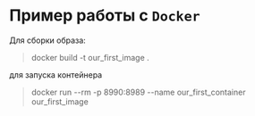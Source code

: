 # Пример работы с `Docker`

Для сборки образа:

> docker build -t our_first_image .

для запуска контейнера

> docker run --rm -p 8990:8989 --name our_first_container our_first_image